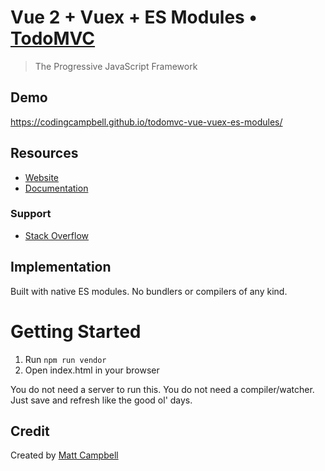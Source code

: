 # Vue 2 + Vuex + ES Modules • [TodoMVC](http://todomvc.com)

> The Progressive JavaScript Framework

## Demo

https://codingcampbell.github.io/todomvc-vue-vuex-es-modules/

## Resources

- [Website](https://vuejs.org/)
- [Documentation](https://vuejs.org/v2/guide/)

### Support

- [Stack Overflow](http://stackoverflow.com/questions/tagged/vue)

## Implementation

Built with native ES modules. No bundlers or compilers of any kind.

# Getting Started

1. Run `npm run vendor`
2. Open index.html in your browser

You do not need a server to run this. You do not need a compiler/watcher. Just save and refresh like the good ol' days.

## Credit

Created by [Matt Campbell](https://mattcampbell.net/)
